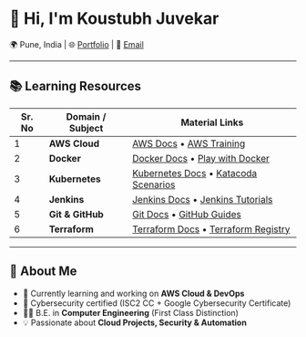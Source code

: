 # 👋 Hi, I'm Koustubh Juvekar  

🌍 Pune, India | 🌐 [Portfolio](https://www.koustubh18.site) | 📧 [Email](mailto:koustubhjuvekar07@gmail.com)  

---

## 📚 Learning Resources  

| Sr. No | Domain / Subject | Material Links |
|--------|------------------|----------------|
| 1 | **AWS Cloud** | [AWS Docs](https://docs.aws.amazon.com/) • [AWS Training](https://aws.amazon.com/training/) |
| 2 | **Docker** | [Docker Docs](https://docs.docker.com/) • [Play with Docker](https://labs.play-with-docker.com/) |
| 3 | **Kubernetes** | [Kubernetes Docs](https://kubernetes.io/docs/) • [Katacoda Scenarios](https://www.katacoda.com/courses/kubernetes) |
| 4 | **Jenkins** | [Jenkins Docs](https://www.jenkins.io/doc/) • [Jenkins Tutorials](https://www.jenkins.io/solutions/tutorials/) |
| 5 | **Git & GitHub** | [Git Docs](https://git-scm.com/doc) • [GitHub Guides](https://guides.github.com/) |
| 6 | **Terraform** | [Terraform Docs](https://developer.hashicorp.com/terraform/docs) • [Terraform Registry](https://registry.terraform.io/) |

---

## 🚀 About Me  
- 🌱 Currently learning and working on **AWS Cloud & DevOps**  
- 🔐 Cybersecurity certified (ISC2 CC + Google Cybersecurity Certificate)  
- 👨‍🎓 B.E. in **Computer Engineering** (First Class Distinction)  
- 💡 Passionate about **Cloud Projects, Security & Automation**  

